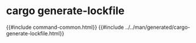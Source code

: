 # cargo generate-lockfile
{{#include command-common.html}}
{{#include ../../man/generated/cargo-generate-lockfile.html}}
